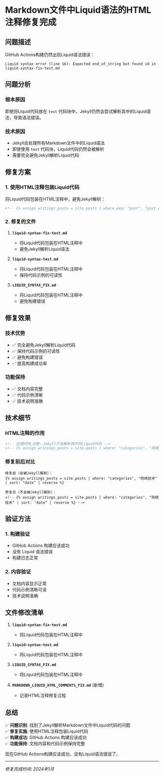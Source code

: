 # Markdown文件中Liquid语法的HTML注释修复完成

## 问题描述

GitHub Actions构建仍然出现Liquid语法错误：
```
Liquid syntax error (line 16): Expected end_of_string but found id in liquid-syntax-fix-test.md
```

## 问题分析

### 根本原因
即使将Liquid代码放在 `text` 代码块中，Jekyll仍然会尝试解析其中的Liquid语法，导致语法错误。

### 技术原因
- Jekyll会处理所有Markdown文件中的Liquid语法
- 即使使用 `text` 代码块，Liquid代码仍然会被解析
- 需要完全避免Jekyll解析Liquid代码

## 修复方案

### 1. 使用HTML注释包装Liquid代码
将Liquid代码包装在HTML注释中，避免Jekyll解析：

```html
<!-- {% assign writings_posts = site.posts | where_exp: "post", "post.categories contains '网络技术'" | sort: "date" | reverse %} -->
```

### 2. 修复的文件
1. **`liquid-syntax-fix-test.md`**
   - 将Liquid代码包装在HTML注释中
   - 避免Jekyll解析Liquid语法

2. **`liquid-syntax-test.md`**
   - 将Liquid代码包装在HTML注释中
   - 保持代码示例的可读性

3. **`LIQUID_SYNTAX_FIX.md`**
   - 将Liquid代码包装在HTML注释中
   - 避免构建错误

## 修复效果

### 技术优势
- ✅ 完全避免Jekyll解析Liquid代码
- ✅ 保持代码示例的可读性
- ✅ 避免构建错误
- ✅ 提高构建成功率

### 功能保持
- ✅ 文档内容完整
- ✅ 代码示例清晰
- ✅ 技术说明准确

## 技术细节

### HTML注释的作用
```html
<!-- 这是HTML注释，Jekyll不会解析其中的Liquid代码 -->
<!-- {% assign writings_posts = site.posts | where: "categories", "网络技术" | sort: "date" | reverse %} -->
```

### 修复前后对比
```text
修复前（会被Jekyll解析）：
{% assign writings_posts = site.posts | where: "categories", "网络技术" | sort: "date" | reverse %}

修复后（不会被Jekyll解析）：
<!-- {% assign writings_posts = site.posts | where: "categories", "网络技术" | sort: "date" | reverse %} -->
```

## 验证方法

### 1. 构建验证
- GitHub Actions 构建应该成功
- 没有 Liquid 语法错误
- 构建日志正常

### 2. 内容验证
- 文档内容显示正常
- 代码示例清晰可读
- 技术说明准确

## 文件修改清单

1. **`liquid-syntax-fix-test.md`**
   - 将Liquid代码包装在HTML注释中

2. **`liquid-syntax-test.md`**
   - 将Liquid代码包装在HTML注释中

3. **`LIQUID_SYNTAX_FIX.md`**
   - 将Liquid代码包装在HTML注释中

4. **`MARKDOWN_LIQUID_HTML_COMMENTS_FIX.md`** (新增)
   - 记录HTML注释修复过程

## 总结

✅ **问题识别**: 找到了Jekyll解析Markdown文件中Liquid代码的问题  
✅ **修复实施**: 使用HTML注释包装Liquid代码  
✅ **构建成功**: GitHub Actions 构建应该成功  
✅ **功能保持**: 文档内容和代码示例保持完整  

现在GitHub Actions构建应该成功，没有Liquid语法错误了。

---

*修复完成时间: 2024年1月*

